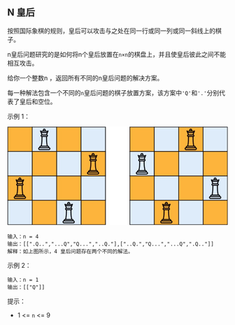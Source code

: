## N 皇后

按照国际象棋的规则，皇后可以攻击与之处在同一行或同一列或同一斜线上的棋子。

n皇后问题研究的是如何将n个皇后放置在`n×n`的棋盘上，并且使皇后彼此之间不能相互攻击。

给你一个整数n ，返回所有不同的n皇后问题的解决方案。

每一种解法包含一个不同的`n`皇后问题的棋子放置方案，该方案中`'Q'`和`'.'`分别代表了皇后和空位。

示例 1：

![](../images/51.n-queens.png)

```
输入：n = 4
输出：[[".Q..","...Q","Q...","..Q."],["..Q.","Q...","...Q",".Q.."]]
解释：如上图所示，4 皇后问题存在两个不同的解法。
```
示例 2：
```
输入：n = 1
输出：[["Q"]]
```

提示：

* 1 <= `n` <= 9